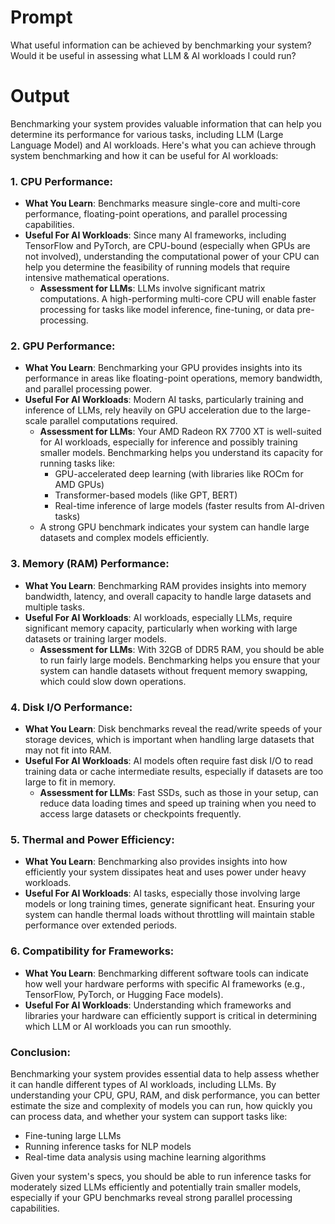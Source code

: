 # Prompt

What useful information can be achieved by benchmarking your system? Would it be useful in assessing what LLM & AI workloads I could run?

# Output

Benchmarking your system provides valuable information that can help you determine its performance for various tasks, including LLM (Large Language Model) and AI workloads. Here's what you can achieve through system benchmarking and how it can be useful for AI workloads:

### 1. **CPU Performance**:
   - **What You Learn**: Benchmarks measure single-core and multi-core performance, floating-point operations, and parallel processing capabilities.
   - **Useful For AI Workloads**: Since many AI frameworks, including TensorFlow and PyTorch, are CPU-bound (especially when GPUs are not involved), understanding the computational power of your CPU can help you determine the feasibility of running models that require intensive mathematical operations.
     - **Assessment for LLMs**: LLMs involve significant matrix computations. A high-performing multi-core CPU will enable faster processing for tasks like model inference, fine-tuning, or data pre-processing.

### 2. **GPU Performance**:
   - **What You Learn**: Benchmarking your GPU provides insights into its performance in areas like floating-point operations, memory bandwidth, and parallel processing power.
   - **Useful For AI Workloads**: Modern AI tasks, particularly training and inference of LLMs, rely heavily on GPU acceleration due to the large-scale parallel computations required.
     - **Assessment for LLMs**: Your AMD Radeon RX 7700 XT is well-suited for AI workloads, especially for inference and possibly training smaller models. Benchmarking helps you understand its capacity for running tasks like:
       - GPU-accelerated deep learning (with libraries like ROCm for AMD GPUs)
       - Transformer-based models (like GPT, BERT)
       - Real-time inference of large models (faster results from AI-driven tasks)
     - A strong GPU benchmark indicates your system can handle large datasets and complex models efficiently.

### 3. **Memory (RAM) Performance**:
   - **What You Learn**: Benchmarking RAM provides insights into memory bandwidth, latency, and overall capacity to handle large datasets and multiple tasks.
   - **Useful For AI Workloads**: AI workloads, especially LLMs, require significant memory capacity, particularly when working with large datasets or training larger models.
     - **Assessment for LLMs**: With 32GB of DDR5 RAM, you should be able to run fairly large models. Benchmarking helps you ensure that your system can handle datasets without frequent memory swapping, which could slow down operations.

### 4. **Disk I/O Performance**:
   - **What You Learn**: Disk benchmarks reveal the read/write speeds of your storage devices, which is important when handling large datasets that may not fit into RAM.
   - **Useful For AI Workloads**: AI models often require fast disk I/O to read training data or cache intermediate results, especially if datasets are too large to fit in memory.
     - **Assessment for LLMs**: Fast SSDs, such as those in your setup, can reduce data loading times and speed up training when you need to access large datasets or checkpoints frequently.

### 5. **Thermal and Power Efficiency**:
   - **What You Learn**: Benchmarking also provides insights into how efficiently your system dissipates heat and uses power under heavy workloads.
   - **Useful For AI Workloads**: AI tasks, especially those involving large models or long training times, generate significant heat. Ensuring your system can handle thermal loads without throttling will maintain stable performance over extended periods.

### 6. **Compatibility for Frameworks**:
   - **What You Learn**: Benchmarking different software tools can indicate how well your hardware performs with specific AI frameworks (e.g., TensorFlow, PyTorch, or Hugging Face models).
   - **Useful For AI Workloads**: Understanding which frameworks and libraries your hardware can efficiently support is critical in determining which LLM or AI workloads you can run smoothly.

### Conclusion:
Benchmarking your system provides essential data to help assess whether it can handle different types of AI workloads, including LLMs. By understanding your CPU, GPU, RAM, and disk performance, you can better estimate the size and complexity of models you can run, how quickly you can process data, and whether your system can support tasks like:
- Fine-tuning large LLMs
- Running inference tasks for NLP models
- Real-time data analysis using machine learning algorithms

Given your system's specs, you should be able to run inference tasks for moderately sized LLMs efficiently and potentially train smaller models, especially if your GPU benchmarks reveal strong parallel processing capabilities.